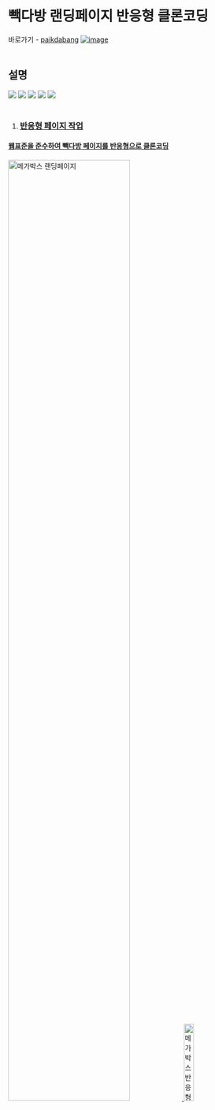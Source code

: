 # 빽다방 랜딩페이지 반응형 클론코딩  

바로가기 - [paikdabang](https://jurin2.github.io/paikdabang)
[![image](https://user-images.githubusercontent.com/89722981/165810093-aa04bfde-fc3f-44f3-b765-f833b041f86b.png)](https://jurin2.github.io/paikdabang)
<br><br> 

## 설명
<img src="https://img.shields.io/badge/HTML5-d35836?style=flat-square&logo=HTML5&logoColor=white"/> <img src="https://img.shields.io/badge/CSS3-3272b0?style=flat-square&logo=CSS3&logoColor=white"/> <img src="https://img.shields.io/badge/JAVASCRIPT-f4df52?style=flat-square&logo=JAVASCRIPT&logoColor=black"/> <img src="https://img.shields.io/badge/JQUERY-0768ac?style=flat-square&logo=JQUERY&logoColor=white"/> <a href="https://github.com/jurin2/paikdabang/"><img src="https://img.shields.io/badge/GITHUB-171717?style=flat-square&logo=GITHUB&logoColor=white"/>
<br><br>

1. ### 반응형 페이지 작업
#### 웹표준을 준수하여 빽다방 페이지를 반응형으로 클론코딩
<img src="https://user-images.githubusercontent.com/89722981/165810093-aa04bfde-fc3f-44f3-b765-f833b041f86b.png" width="70%" alt="메가박스 랜딩페이지"/> <img src="https://user-images.githubusercontent.com/89722981/165811938-8abf7091-f52e-4acb-878c-5bd3b7405702.png" width="20%" alt="메가박스 반응형 모바일 페이지"/>
<br><br>
